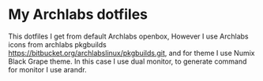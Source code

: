 # My Archlabs dotfiles
This dotfiles I get from default Archlabs openbox, However I use Archlabs icons from archlabs pkgbuilds https://bitbucket.org/archlabslinux/pkgbuilds.git, and for theme I use Numix Black Grape theme. In this case I use dual monitor, to generate command for monitor I use arandr.
